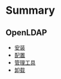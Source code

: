# Summary

## OpenLDAP
* [安装](Install.md)
* [配置](Setup.md)
* [管理工具](Tools.md)
* [卸载](Uninstall.md)

